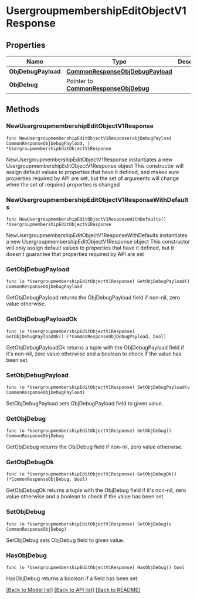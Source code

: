 # UsergroupmembershipEditObjectV1Response

## Properties

Name | Type | Description | Notes
------------ | ------------- | ------------- | -------------
**ObjDebugPayload** | [**CommonResponseObjDebugPayload**](CommonResponseObjDebugPayload.md) |  | 
**ObjDebug** | Pointer to [**CommonResponseObjDebug**](CommonResponseObjDebug.md) |  | [optional] 

## Methods

### NewUsergroupmembershipEditObjectV1Response

`func NewUsergroupmembershipEditObjectV1Response(objDebugPayload CommonResponseObjDebugPayload, ) *UsergroupmembershipEditObjectV1Response`

NewUsergroupmembershipEditObjectV1Response instantiates a new UsergroupmembershipEditObjectV1Response object
This constructor will assign default values to properties that have it defined,
and makes sure properties required by API are set, but the set of arguments
will change when the set of required properties is changed

### NewUsergroupmembershipEditObjectV1ResponseWithDefaults

`func NewUsergroupmembershipEditObjectV1ResponseWithDefaults() *UsergroupmembershipEditObjectV1Response`

NewUsergroupmembershipEditObjectV1ResponseWithDefaults instantiates a new UsergroupmembershipEditObjectV1Response object
This constructor will only assign default values to properties that have it defined,
but it doesn't guarantee that properties required by API are set

### GetObjDebugPayload

`func (o *UsergroupmembershipEditObjectV1Response) GetObjDebugPayload() CommonResponseObjDebugPayload`

GetObjDebugPayload returns the ObjDebugPayload field if non-nil, zero value otherwise.

### GetObjDebugPayloadOk

`func (o *UsergroupmembershipEditObjectV1Response) GetObjDebugPayloadOk() (*CommonResponseObjDebugPayload, bool)`

GetObjDebugPayloadOk returns a tuple with the ObjDebugPayload field if it's non-nil, zero value otherwise
and a boolean to check if the value has been set.

### SetObjDebugPayload

`func (o *UsergroupmembershipEditObjectV1Response) SetObjDebugPayload(v CommonResponseObjDebugPayload)`

SetObjDebugPayload sets ObjDebugPayload field to given value.


### GetObjDebug

`func (o *UsergroupmembershipEditObjectV1Response) GetObjDebug() CommonResponseObjDebug`

GetObjDebug returns the ObjDebug field if non-nil, zero value otherwise.

### GetObjDebugOk

`func (o *UsergroupmembershipEditObjectV1Response) GetObjDebugOk() (*CommonResponseObjDebug, bool)`

GetObjDebugOk returns a tuple with the ObjDebug field if it's non-nil, zero value otherwise
and a boolean to check if the value has been set.

### SetObjDebug

`func (o *UsergroupmembershipEditObjectV1Response) SetObjDebug(v CommonResponseObjDebug)`

SetObjDebug sets ObjDebug field to given value.

### HasObjDebug

`func (o *UsergroupmembershipEditObjectV1Response) HasObjDebug() bool`

HasObjDebug returns a boolean if a field has been set.


[[Back to Model list]](../README.md#documentation-for-models) [[Back to API list]](../README.md#documentation-for-api-endpoints) [[Back to README]](../README.md)


